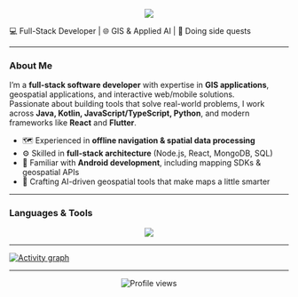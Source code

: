 <p align="center">
  <img src="https://capsule-render.vercel.app/api?type=waving&color=gradient&height=100&section=header&text=Hello%20World!🕹️&fontSize=30" />
</p>

💻 Full-Stack Developer | 🌐 GIS & Applied AI | 🎯 Doing side quests

---

### **About Me**
I’m a **full-stack software developer** with expertise in **GIS applications**, geospatial applications, and interactive web/mobile solutions.  
Passionate about building tools that solve real-world problems, I work across **Java, Kotlin, JavaScript/TypeScript, Python**, and modern frameworks like **React** and **Flutter**.  

- 🗺️ Experienced in **offline navigation & spatial data processing**  
- ⚙️ Skilled in **full-stack architecture** (Node.js, React, MongoDB, SQL)  
- 📡 Familiar with **Android development**, including mapping SDKs & geospatial APIs  
- 🤖 Crafting AI-driven geospatial tools that make maps a little smarter
---

### **Languages & Tools**
<p align="center">
  <a href="https://skillicons.dev">
    <img src="https://skillicons.dev/icons?i=js,ts,react,nodejs,py,java,kotlin,html,css,git,github,flutter,figma,vscode,mongodb,mysql&perline=12&theme=dark" />
  </a>
</p>

---

<a href="https://github.com/ashutosh00710/github-readme-activity-graph">
  <img src="https://github-readme-activity-graph.vercel.app/graph?username=shayybe&theme=xcode&hide_border=true" alt="Activity graph">
</a>

---

<p align="center">
  <img src="https://komarev.com/ghpvc/?username=shayybe&label=Profile%20views&color=0e75b6&style=flat" alt="Profile views" />
</p>
